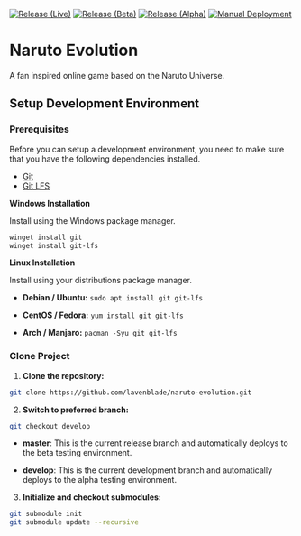 [![Release (Live)](https://github.com/lavenblade/naruto-evolution/actions/workflows/release.yml/badge.svg?branch=master)](https://github.com/lavenblade/naruto-evolution/actions/workflows/release.yml)
[![Release (Beta)](https://github.com/lavenblade/naruto-evolution/actions/workflows/release-beta.yml/badge.svg?branch=master)](https://github.com/lavenblade/naruto-evolution/actions/workflows/release-beta.yml)
[![Release (Alpha)](https://github.com/lavenblade/naruto-evolution/actions/workflows/release-alpha.yml/badge.svg?branch=develop)](https://github.com/lavenblade/naruto-evolution/actions/workflows/release-alpha.yml)
[![Manual Deployment](https://github.com/lavenblade/naruto-evolution/actions/workflows/manual-deployment.yml/badge.svg)](https://github.com/lavenblade/naruto-evolution/actions/workflows/manual-deployment.yml)


# Naruto Evolution

A fan inspired online game based on the Naruto Universe.

## Setup Development Environment

### Prerequisites

Before you can setup a development environment, you need to make sure that you have the following dependencies installed.
- [Git](https://git-scm.com/)
- [Git LFS](https://git-lfs.github.com/)

**Windows Installation**

Install using the Windows package manager.

```powershell
winget install git
winget install git-lfs
```

**Linux Installation**

Install using your distributions package manager.

- **Debian / Ubuntu:**
`sudo apt install git git-lfs`

- **CentOS / Fedora:**
`yum install git git-lfs`

- **Arch / Manjaro:**
`pacman -Syu git git-lfs`

### Clone Project

1) **Clone the repository:**

```sh
git clone https://github.com/lavenblade/naruto-evolution.git
```

2) **Switch to preferred branch:**

```sh
git checkout develop
```

- **master**: This is the current release branch and automatically deploys to the beta testing environment.

- **develop**: This is the current development branch and automatically deploys to the alpha testing environment.

3) **Initialize and checkout submodules:**

```sh
git submodule init
git submodule update --recursive
```